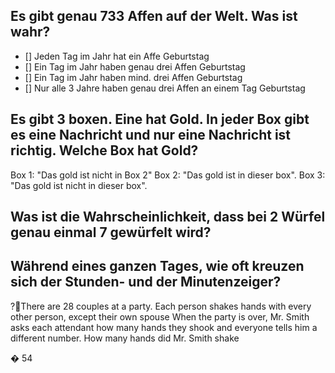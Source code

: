 
## Es gibt genau 733 Affen auf der Welt. Was ist wahr?
- [] Jeden Tag im Jahr hat ein Affe Geburtstag
- [] Ein Tag im Jahr haben genau drei Affen Geburtstag
- [] Ein Tag im Jahr haben mind. drei Affen Geburtstag
- [] Nur alle 3 Jahre haben genau drei Affen an einem Tag Geburtstag

## Es gibt 3 boxen. Eine hat Gold. In jeder Box gibt es eine Nachricht und nur eine Nachricht ist richtig. Welche Box hat Gold?
Box 1: "Das gold ist nicht in Box 2"
Box 2: "Das gold ist in dieser box".
Box 3: "Das gold ist nicht in dieser box".

## Was ist die Wahrscheinlichkeit, dass bei 2 Würfel genau einmal 7 gewürfelt wird?

## Während eines ganzen Tages, wie oft kreuzen sich der Stunden- und der Minutenzeiger?


?There are 28 couples at a party. Each person shakes hands with every other person, except their own spouse
When the party is over, Mr. Smith asks each attendant how many hands they shook and everyone tells him a different number. How many hands did Mr. Smith shake

� 54

